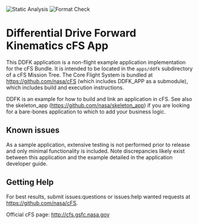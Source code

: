 ![Static Analysis](https://github.com/SterlingPeet/MoonRobot/apps/ddfk/workflows/Static%20Analysis/badge.svg)
![Format Check](https://github.com/SterlingPeet/MoonRobot/apps/ddfk/workflows/Format%20Check/badge.svg)

# Differential Drive Forward Kinematics cFS App

This DDFK application is a non-flight example application implementation for the cFS Bundle. It is intended to be located in the `apps/ddfk` subdirectory of a cFS Mission Tree. The Core Flight System is bundled at <https://github.com/nasa/cFS> (which includes DDFK_APP as a submodule), which includes build and execution instructions.

DDFK is an example for how to build and link an application in cFS. See also the skeleton_app (<https://github.com/nasa/skeleton_app>) if you are looking for a bare-bones application to which to add your business logic.

## Known issues

As a sample application, extensive testing is not performed prior to release and only minimal functionality is included. Note discrepancies likely exist between this application and the example detailed in the application developer guide.

## Getting Help

For best results, submit issues:questions or issues:help wanted requests at <https://github.com/nasa/cFS>.

Official cFS page: <http://cfs.gsfc.nasa.gov>
